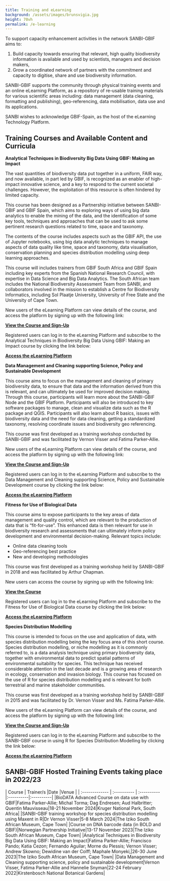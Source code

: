 ```yaml
---
title: Training and eLearning
background: /assets/images/brunsvigia.jpg
height: 70vh
permalink: /e-learning
---
```


To support capacity enhancement activities in the network SANBI-GBIF aims to:

1. Build capacity towards ensuring that relevant, high quality biodiversity information is
available and used by scientists, managers and decision makers,
2. Grow a coordinated network of partners with the commitment and capacity to
digitise, share and use biodiversity information.

SANBI-GBIF supports the community through physical training events and an online eLearning Platform, as a repository of re-usable training materials for various
scientific areas including: data management (data cleaning, formatting and publishing), geo-referencing, data mobilisation, data use and its applications.

SANBI wishes to acknowledge GBIF-Spain, as the host of the eLearning Technology Platform. 


## Training Courses and Available Content and Curricula ##

**Analytical Techniques in Biodiversity Big Data Using GBIF: Making an Impact**

The vast quantities of biodiversity data put together in a uniform, FAIR way, and now available, in part led by GBIF, is recognized as an enabler of high-impact innovative science, and a key to respond to the current societal challenges. However, the exploitation of this resource is often hindered by limited capacity. 

This course has been designed as a Partnership initiative between SANBI-GBIF and GBIF Spain, which aims to exploring ways of using big data analytics to enable the mining of the data, and the identification of some key tools, techniques and approaches that can be used to ask some pertinent research questions related to time, space and taxonomy.  

The contents of the course includes aspects such as the GBIF API, the use of Jupyter notebooks, using big data analytic techniques to manage aspects of data quality like time, space and taxonomy, data visualisation, conservation planning and species distribution modelling using deep learning approaches. 

This course will includes trainers from GBIF South Africa and GBIF Spain including key experts from the Spanish National Research Council, with expertise in Data Science and Big Data Analytics. The South African team includes the National Biodiversity Assessment Team from SANBI, and collaborators involved in the mission to establish a Centre for Biodiversity Informatics, including Sol Plaatje University, University of Free State and the University of Cape Town.


New users of the eLearning Platform can view details of the course, and access the platform by signing up with the following link:

[**View the Course and Sign-Up**](https://elearning.gbif.es/course/138/about) 

Registered users can log in to the eLearning Platform and subscribe to the Analytical Techniques in Biodiversity Big Data Using GBIF: Making an Impact course by clicking the link below:

[**Access the eLearning Platform**](https://elearning.gbif.es)


**Data Management and Cleaning supporting Science, Policy and Sustainable Development**

This course aims to focus on the management and cleaning of primary biodiversity data, to ensure that data and the information derived from this is relevant, and can ultimately be used for improved decision making. Through this course, participants will learn more about the SANBI-GBIF Node and the GBIF Platform.  Participants will also be introduced to key software packages to manage, clean and visualize data such as the R package and QGIS. Participants will also learn about R basics, issues with biodiversity data and the need for data cleaning, getting a standardized taxonomy, resolving coordinate issues and biodiversity geo referencing.

This course was first developed as a training workshop conducted by SANBI-GBIF and was facilitated by Vernon Visser and Fatima Parker-Allie. 

New users of the eLearning Platform can view details of the course, and access the platform by signing up with the following link:

[**View the Course and Sign-Up**](https://elearning.gbif.es/course/120/about) 

Registered users can log in to the eLearning Platform and subscribe to the Data Management and Cleaning supporting Science, Policy and Sustainable Development course by clicking the link below:

[**Access the eLearning Platform**](https://elearning.gbif.es)


**Fitness for Use of Biological Data**

This course aims to expose participants to the key areas of data management and quality control, which are relevant to the production of data that is “fit-for-use”. This enhanced data is then relevant for use in biodiversity research and assessments that can ultimately inform policy development and environmental decision-making.  Relevant topics include:
-	Online data cleaning tools
-	Geo-referencing best practice
-	New and developing methodologies

This course was first developed as a training workshop held by SANBI-GBIF in 2018 and was facilitated by Arthur Chapman.  

New users can access the course by signing up with the following link:

[**View the Course**](https://elearning.gbif.es/course/61/about)

Registered users can log in to the eLearning Platform and subscribe to the Fitness for Use of Biological Data course by clicking the link below:

[**Access the eLearning Platform**](https://elearning.gbif.es)

**Species Distribution Modelling**

This course is intended to focus on the use and application of data, with species distribution modelling being the key focus area of this short course.  Species distribution modelling, or niche modelling as it is commonly referred to, is a data analysis technique using primary biodiversity data, together with environmental data to predict spatial patterns of environmental suitability for species.  This technique has received considerable attention in the last decade and is a growing area of research in ecology, conservation and invasion biology.  This course has focused on the use of R for species distribution modelling and is relevant for both terrestrial and marine stakeholder communities.  

This course was first developed as a training workshop held by SANBI-GBIF in 2015 and was facilitated by Dr. Vernon Visser and Ms. Fatima Parker-Allie.

New users of the eLearning Platform can view details of the course, and access the platform by signing up with the following link:

[**View the Course and Sign-Up**](https://elearning.gbif.es/course/86/about)

Registered users can log in to the eLearning Platform and subscribe to the SANBI-GBIF course in using R for Species Distribution Modelling by clicking the link below:

[**Access the eLearning Platform**](https://elearning.gbif.es)

## SANBI-GBIF Hosted Training Events taking place in 2022/23

| Course     | Trainer/s   |Date       |Venue        |
| :------------- | :---------- | :---------- |:----------|:----------|
|BioDATA Advanced Course on data use with GBIF|Fatima Parker-Allie; Michal Torma; Dag Endresen; Aud Halbritter; Quentin Mauvisseau|18-21 November 2024|Kruger National Park, South Africa|
|SANBI-GBIF training workshop for species distribution modelling using Maxent in R|Dr Vernon Visser|5-8 March 2024|The Iziko South African Museum, Cape Town|
|Course on DNA barcode data (in BOLD and GBIF)|Norwegian Partnership Initiative|13-17 November 2023|The Iziko South African Museum, Cape Town|
|Analytical Techniques in Biodiversity Big Data Using GBIF: Making an Impact|Fatima Parker-Allie; Francisco Pando; Katia Cezon; Fernando Aguilar; Morne du Plessis; Vernon Visser; Andrew Skowno; Dewidine van der Colff; Maphale Monyeki,|26-30 June 2023|The Iziko South African Museum, Cape Town|
|Data Management and Cleaning supporting science, policy and sustainable development|Vernon Visser, Fatima Parker-Allie and Hannelie Snyman|22-24 February 2022|Kirstenbosch National Botanical Gardens|

